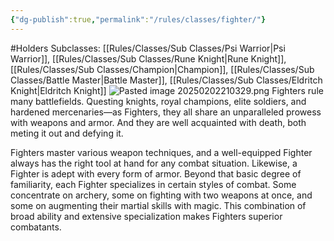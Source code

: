 ```yaml
---
{"dg-publish":true,"permalink":"/rules/classes/fighter/"}
---
```


#Holders
Subclasses: [[Rules/Classes/Sub Classes/Psi Warrior\|Psi Warrior]], [[Rules/Classes/Sub Classes/Rune Knight\|Rune Knight]], [[Rules/Classes/Sub Classes/Champion\|Champion]], [[Rules/Classes/Sub Classes/Battle Master\|Battle Master]], [[Rules/Classes/Sub Classes/Eldritch Knight\|Eldritch Knight]]
![Pasted image 20250202210329.png](/img/user/Images/Pasted%20image%2020250202210329.png)
Fighters rule many battlefields. Questing knights, royal champions, elite soldiers, and hardened mercenaries—as Fighters, they all share an unparalleled prowess with weapons and armor. And they are well acquainted with death, both meting it out and defying it.

Fighters master various weapon techniques, and a well-equipped Fighter always has the right tool at hand for any combat situation. Likewise, a Fighter is adept with every form of armor. Beyond that basic degree of familiarity, each Fighter specializes in certain styles of combat. Some concentrate on archery, some on fighting with two weapons at once, and some on augmenting their martial skills with magic. This combination of broad ability and extensive specialization makes Fighters superior combatants.